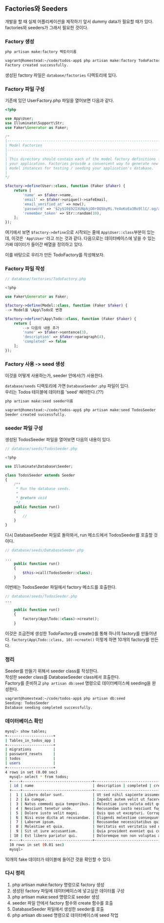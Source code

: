 ## Factories와 Seeders  

개발을 할 때 실제 어플리케이션을 제작하기 앞서 dummy data가 필요할 때가 있다.  
factories와 seeders가 그래서 필요한 것이다.  

### Factory 생성

```bash
php artisan make:factory 팩토리이름  

vagrant@homestead:~/code/todos-app$ php artisan make:factory TodoFactory
Factory created successfully. 
```
생성된 factory 파일은 ``database/factories`` 디렉토리에 있다.  

### Factory 파일 구성  

기존에 있던 UserFactory.php 파일을 열어보면 다음과 같다.  

```php
<?php

use App\User;
use Illuminate\Support\Str;
use Faker\Generator as Faker;

/*
|--------------------------------------------------------------------------
| Model Factories
|--------------------------------------------------------------------------
|
| This directory should contain each of the model factory definitions for
| your application. Factories provide a convenient way to generate new
| model instances for testing / seeding your application's database.
|
*/

$factory->define(User::class, function (Faker $faker) {
    return [
        'name' => $faker->name,
        'email' => $faker->unique()->safeEmail,
        'email_verified_at' => now(),
        'password' => '$2y$10$92IXUNpkjO0rOQ5byMi.Ye4oKoEa3Ro9llC/.og/at2.uheWG/igi', // password
        'remember_token' => Str::random(10),
    ];
});
```
여기에서 보면 ``$factory->define``으로 시작되는 줄에 ``App\User::class``부분이
있는데, 이것은 ``'App\User'``라고 쓰는 것과 같다.
다음으로는 데이터베이스에 넣을 수 있는 가짜 데이터가 들어간 배열을 정의하고 있다.  

이를 바탕으로 우리가 만든 TodoFactory를 작성해보자.  

### Factory 파일 작성  

```php
// database/factories/TodoFactory.php

<?php

use Faker\Generator as Faker;

$factory->define(Model::class, function (Faker $faker) {
--> Model을 \App\Todo로 변경

$factory->define(\App\Todo::class, function (Faker $faker) {
    return [
        --> 다음의 내용 추가    
        'name' => $faker->sentence(3),
        'description' => $faker->paragraph(4),
        'completed' => false
    ];
});
```

### Factory 사용 -> seed 생성

이것을 어떻게 사용하는가, seeder 안에서(?) 사용한다.   

``database/seeds`` 디렉토리에 가면 ``DatabaseSeeder.php`` 파일이 있다.  
우리는 Todos 테이블에 데이터를 'seed' 해야한다.(??)  

```bash
php artisan make:seed seeder이름 

vagrant@homestead:~/code/todos-app$ php artisan make:seed TodosSeeder
Seeder created successfully.                                            
```

### seeder 파일 구성  

생성된 TodosSeeder 파일을 열어보면 다음의 내용이 있다.  

```php
// database/seeds/TodosSeeder.php

<?php

use Illuminate\Database\Seeder;

class TodosSeeder extends Seeder
{
    /**
     * Run the database seeds.
     *
     * @return void
     */
    public function run()
    {
        //
    }
}
```

다시 DatabaseSeeder 파일로 돌아와서, run 메소드에서 TodosSeeder를 호출할 것이다.  

```php
// database/seeds/DatabaseSeeder.php

...
    public function run()
    {
        $this->call(TodosSeeder::class);
    }
```

이번에는 TodosSeeder 파일에서 factory 메소드를 호출한다.  

```php
// database/seeds/TodosSeeder.php
...

    public function run()
    {
        factory(App\Todo::class)->create(); 
    }
```
이것은 조금전에 생성한 TodoFactory를 create()를 통해 하나의 factory를
만들어낸다. ``factory(App\Todo::class, 10)->create()`` 이렇게 하면 10개의
factory를 만든다.  

### 정리

Seeder를 만들기 위해서 seeder class를 작성한다.  
작성한 seeder class를 DatabaseSeeder class에서 호출한다.  
Factory를 준비하고 ``php artisan db:seed`` 명령으로 데이터베이스에 seeding을
완성한다.  

```bash
vagrant@homestead:~/code/todos-app$ php artisan db:seed
Seeding: TodosSeeder
Database seeding completed successfully.                      
```

### 데이터베이스 확인  

```bash
mysql> show tables;
+---------------------+
| Tables_in_todos_app |
+---------------------+
| migrations          |
| password_resets     |
| todos               |
| users               |
+---------------------+
4 rows in set (0.00 sec)
  mysql> select * from todos;
  +----+--------------------------------+-----------------------------------------------------------------------------------------------------------------------------------------------------------------------------------------------------------------------------------------------------------------------------------------------------------------------+-----------+---------------------+---------------------+
  | id | name                           | description | completed | created_at          | updated_at          |
  +----+--------------------------------+-----------------------------------------------------------------------------------------------------------------------------------------------------------------------------------------------------------------------------------------------------------------------------------------------------------------------+-----------+---------------------+---------------------+
  |  1 | Libero dolor sunt.             | Ut sed nihil sapiente assumenda.  Voluptate harum molestias incidunt quas quis quisquam. Quibusdam totam magni commodi. Ipsam saepe fuga sed dolore quia. Est tempore quam expedita aut in.  Odio laboriosam provident accusamus quibusdam impedit quos nihil.  |         0 | 2019-03-26 02:59:24 | 2019-03-26 02:59:24 |
  |  2 | Ea cumque.                     | Impedit autem velit ut facere ut quos est in. Odit rerum quibusdam culpa quo fugit ex. Voluptates et commodi perspiciatis mollitia debitis.  |         0 | 2019-03-26 02:59:25 | 2019-03-26 02:59:25 |
  |  3 | Natus commodi quia temporibus. | Molestiae iure soluta odit quo. Sint repellat necessitatibus suscipit commodi placeat aspernatur aut. Veritatis sunt vitae numquam eum sint voluptas saepe. Magni veritatis magni voluptas et dolorem repudiandae. Tempora ut consectetur laborum quos et itaque.  Repudiandae voluptas possimus recusandae veritatis. | 0 | 2019-03-26 02:59:25 | 2019-03-26 02:59:25 |
  |  4 | Nesciunt tenetur unde.         | Recusandae iusto nesciunt fugit id molestiae. Quod et labore ut consequatur culpa repudiandae. Blanditiis explicabo similique voluptatem dolores aliquam. Eum voluptatem a vel dolores in eaque cupiditate. Ducimus quia labore dicta et. Quas et rem quae aperiam unde eaque quia.                                   |         0 | 2019-03-26 02:59:25 | 2019-03-26 02:59:25 |
  |  5 | Dolore iusto velit magni.      | Quis quo ut excepturi. Corrupti esse quia id esse ratione et ad. Qui harum impedit magni. Eum voluptates cumque blanditiis voluptate quia velit. Est minus assumenda praesentium est iure dolore. Aut a voluptatem illo.  |         0 | 2019-03-26 02:59:25 | 2019-03-26 02:59:25 |
  |  6 | Nisi esse dicta at recusandae. | Eligendi molestiae consequuntur soluta saepe accusamus earum in. Quaerat itaque eius eligendi libero repellat.  Consectetur ut vel sed totam. Alias aut perspiciatis soluta voluptas modi rem aperiam. Ut rerum aut amet eum ut.  |         0 | 2019-03-26 02:59:25 | 2019-03-26 02:59:25 |
  |  7 | Laborum ipsum.                 | Recusandae necessitatibus quidem dolores occaecati. Aut rerum qui vel eius optio. Id dolor voluptas rem impedit quis. Reprehenderit vero non inventore.  |         0 | 2019-03-26 02:59:25 | 2019-03-26 02:59:25 |
  |  8 | Molestiae et quia.             | Veritatis est veritatis sed officia.  Tenetur veritatis non maiores ut reprehenderit ea est. Deleniti sint earum rerum voluptas enim rem unde.  |         0 | 2019-03-26 02:59:25 | 2019-03-26 02:59:25 |
  |  9 | Sit ut iure accusantium.       | Quia provident eveniet qui cum asperiores rerum quod. Magni molestiae suscipit totam enim qui repudiandae laboriosam similique. Fugiat quia distinctio ullam nostrum aliquid.  Praesentium dolores aliquam dolor laudantium ipsum dolorum.  |         0 | 2019-03-26 02:59:25 | 2019-03-26 02:59:25 |
  | 10 | Est libero pariatur qui.       | Doloremque non non voluptas ab est quod. Dolores necessitatibus quod praesentium et. Et omnis dolorum omnis doloremque est alias. Qui veniam nobis eum voluptatem corporis vel. Dolores fugiat laudantium delectus tempora ad excepturi. Velit incidunt quo voluptatibus.                                             |         0 | 2019-03-26 02:59:25 | 2019-03-26 02:59:25 |
  +----+--------------------------------+-----------------------------------------------------------------------------------------------------------------------------------------------------------------------------------------------------------------------------------------------------------------------------------------------------------------------+-----------+---------------------+---------------------+
  10 rows in set (0.01 sec)
  mysql>                                                                                                                          
```
10개의 fake 데이터가 테이블에 들어간 것을 확인할 수 있다.  


### 다시 정리  

1. php artisan make:factory 명령으로 factory 생성  
2. 생성된 factory 파일에 데이터베이스에 넣고싶은 데이터를 구성  
3. php artisan make:seed 명령으로 seeder 생성  
4. seeder 파일 안에서 factory 함수와 create 함수를 호출  
5. DatabaseSeeder 파일에서 생성한 seeder를 호출  
6. php artisan db:seed 명령으로 데이터베이스에 seed 작업  

